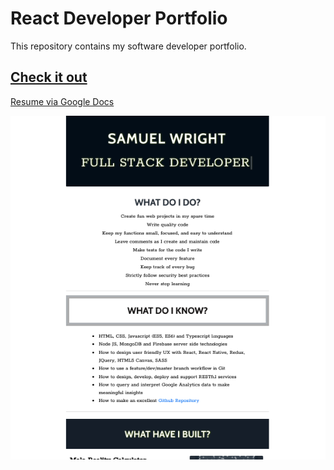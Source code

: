 # React Developer Portfolio

This repository contains my software developer portfolio. 

## [Check it out](https://samuelwright.dev/) 

[Resume via Google Docs](https://docs.google.com/document/d/1hxtYQADPKufPXtouH20UkLZbvx6W__pnQjeO4-qNqBk/edit?usp=sharing)

![](src/resources/images/portfolio-screenshot01.png)
